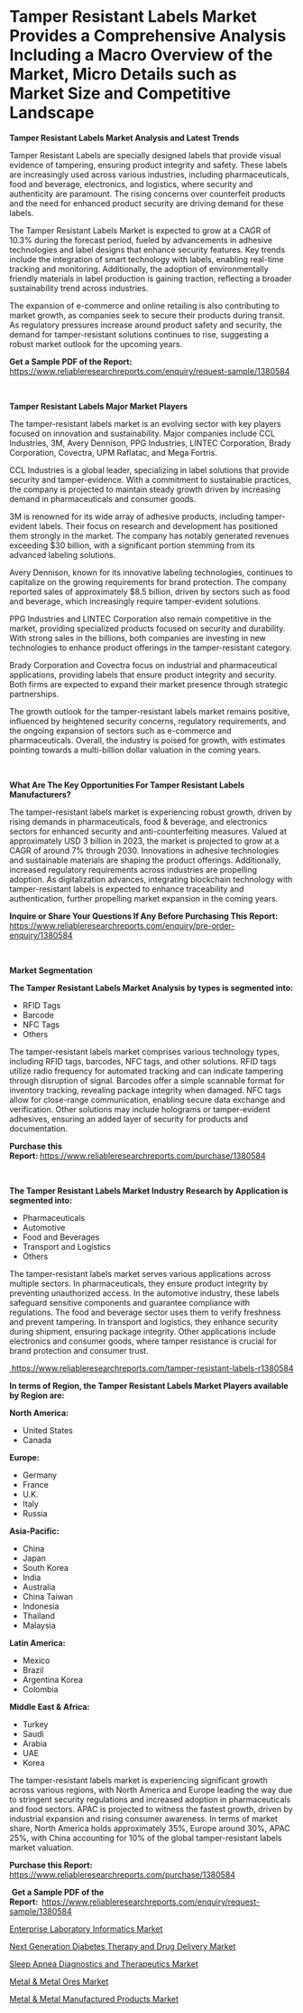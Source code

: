 <p><h1>Tamper Resistant Labels Market Provides a Comprehensive Analysis Including a Macro Overview of the Market, Micro Details such as Market Size and Competitive Landscape</h1></p><p><strong>Tamper Resistant Labels Market Analysis and Latest Trends</strong></p>
<p><p>Tamper Resistant Labels are specially designed labels that provide visual evidence of tampering, ensuring product integrity and safety. These labels are increasingly used across various industries, including pharmaceuticals, food and beverage, electronics, and logistics, where security and authenticity are paramount. The rising concerns over counterfeit products and the need for enhanced product security are driving demand for these labels.</p><p>The Tamper Resistant Labels Market is expected to grow at a CAGR of 10.3% during the forecast period, fueled by advancements in adhesive technologies and label designs that enhance security features. Key trends include the integration of smart technology with labels, enabling real-time tracking and monitoring. Additionally, the adoption of environmentally friendly materials in label production is gaining traction, reflecting a broader sustainability trend across industries.</p><p>The expansion of e-commerce and online retailing is also contributing to market growth, as companies seek to secure their products during transit. As regulatory pressures increase around product safety and security, the demand for tamper-resistant solutions continues to rise, suggesting a robust market outlook for the upcoming years.</p></p>
<p><strong>Get a Sample PDF of the Report:&nbsp;</strong> <a href="https://www.reliableresearchreports.com/enquiry/request-sample/1380584?utm_campaign=7&utm_medium=2&utm_source=Github&utm_content=ia&utm_term=08032025&utm_id=tamper-resistant-labels">https://www.reliableresearchreports.com/enquiry/request-sample/1380584</a></p>
<p>&nbsp;</p>
<p><strong>Tamper Resistant Labels Major Market Players</strong></p>
<p><p>The tamper-resistant labels market is an evolving sector with key players focused on innovation and sustainability. Major companies include CCL Industries, 3M, Avery Dennison, PPG Industries, LINTEC Corporation, Brady Corporation, Covectra, UPM Raflatac, and Mega Fortris. </p><p>CCL Industries is a global leader, specializing in label solutions that provide security and tamper-evidence. With a commitment to sustainable practices, the company is projected to maintain steady growth driven by increasing demand in pharmaceuticals and consumer goods.</p><p>3M is renowned for its wide array of adhesive products, including tamper-evident labels. Their focus on research and development has positioned them strongly in the market. The company has notably generated revenues exceeding $30 billion, with a significant portion stemming from its advanced labeling solutions.</p><p>Avery Dennison, known for its innovative labeling technologies, continues to capitalize on the growing requirements for brand protection. The company reported sales of approximately $8.5 billion, driven by sectors such as food and beverage, which increasingly require tamper-evident solutions.</p><p>PPG Industries and LINTEC Corporation also remain competitive in the market, providing specialized products focused on security and durability. With strong sales in the billions, both companies are investing in new technologies to enhance product offerings in the tamper-resistant category.</p><p>Brady Corporation and Covectra focus on industrial and pharmaceutical applications, providing labels that ensure product integrity and security. Both firms are expected to expand their market presence through strategic partnerships.</p><p>The growth outlook for the tamper-resistant labels market remains positive, influenced by heightened security concerns, regulatory requirements, and the ongoing expansion of sectors such as e-commerce and pharmaceuticals. Overall, the industry is poised for growth, with estimates pointing towards a multi-billion dollar valuation in the coming years.</p></p>
<p>&nbsp;</p>
<p><strong>What Are The Key Opportunities For Tamper Resistant Labels Manufacturers?</strong></p>
<p><p>The tamper-resistant labels market is experiencing robust growth, driven by rising demands in pharmaceuticals, food & beverage, and electronics sectors for enhanced security and anti-counterfeiting measures. Valued at approximately USD 3 billion in 2023, the market is projected to grow at a CAGR of around 7% through 2030. Innovations in adhesive technologies and sustainable materials are shaping the product offerings. Additionally, increased regulatory requirements across industries are propelling adoption. As digitalization advances, integrating blockchain technology with tamper-resistant labels is expected to enhance traceability and authentication, further propelling market expansion in the coming years.</p></p>
<p><strong>Inquire or Share Your Questions If Any Before Purchasing This Report:</strong> <a href="https://www.reliableresearchreports.com/enquiry/pre-order-enquiry/1380584?utm_campaign=7&utm_medium=2&utm_source=Github&utm_content=ia&utm_term=08032025&utm_id=tamper-resistant-labels">https://www.reliableresearchreports.com/enquiry/pre-order-enquiry/1380584</a></p>
<p>&nbsp;</p>
<p><strong>Market Segmentation</strong></p>
<p><strong>The Tamper Resistant Labels Market Analysis by types is segmented into:</strong></p>
<p><ul><li>RFID Tags</li><li>Barcode</li><li>NFC Tags</li><li>Others</li></ul></p>
<p><p>The tamper-resistant labels market comprises various technology types, including RFID tags, barcodes, NFC tags, and other solutions. RFID tags utilize radio frequency for automated tracking and can indicate tampering through disruption of signal. Barcodes offer a simple scannable format for inventory tracking, revealing package integrity when damaged. NFC tags allow for close-range communication, enabling secure data exchange and verification. Other solutions may include holograms or tamper-evident adhesives, ensuring an added layer of security for products and documentation.</p></p>
<p><strong>Purchase this Report:&nbsp;</strong><a href="https://www.reliableresearchreports.com/purchase/1380584?utm_campaign=7&utm_medium=2&utm_source=Github&utm_content=ia&utm_term=08032025&utm_id=tamper-resistant-labels">https://www.reliableresearchreports.com/purchase/1380584</a></p>
<p>&nbsp;</p>
<p><strong>The Tamper Resistant Labels Market Industry Research by Application is segmented into:</strong></p>
<p><ul><li>Pharmaceuticals</li><li>Automotive</li><li>Food and Beverages</li><li>Transport and Logistics</li><li>Others</li></ul></p>
<p><p>The tamper-resistant labels market serves various applications across multiple sectors. In pharmaceuticals, they ensure product integrity by preventing unauthorized access. In the automotive industry, these labels safeguard sensitive components and guarantee compliance with regulations. The food and beverage sector uses them to verify freshness and prevent tampering. In transport and logistics, they enhance security during shipment, ensuring package integrity. Other applications include electronics and consumer goods, where tamper resistance is crucial for brand protection and consumer trust.</p></p>
<p><a href="https://www.reliableresearchreports.com/tamper-resistant-labels-r1380584?utm_campaign=7&utm_medium=2&utm_source=Github&utm_content=ia&utm_term=08032025&utm_id=tamper-resistant-labels">&nbsp;https://www.reliableresearchreports.com/tamper-resistant-labels-r1380584</a></p>
<p><strong>In terms of Region, the Tamper Resistant Labels Market Players available by Region are:</strong></p>
<p>
    <p> <strong> North America: </strong>
        <ul>
            <li>United States</li>
            <li>Canada</li>
        </ul>
        </p> 
    <p> <strong> Europe: </strong>
        <ul>
            <li>Germany</li>
            <li>France</li>
            <li>U.K.</li>
            <li>Italy</li>
            <li>Russia</li>
        </ul>
        </p> 
    <p> <strong> Asia-Pacific: </strong>
        <ul>
            <li>China</li>
            <li>Japan</li>
            <li>South Korea</li>
            <li>India</li>
            <li>Australia</li>
            <li>China Taiwan</li>
            <li>Indonesia</li>
            <li>Thailand</li>
            <li>Malaysia</li>
        </ul>
        </p> 
    <p> <strong> Latin America: </strong>
        <ul>
            <li>Mexico</li>
            <li>Brazil</li>
            <li>Argentina Korea</li>
            <li>Colombia</li>
        </ul>
        </p> 
    <p> <strong> Middle East & Africa: </strong>
        <ul>
            <li>Turkey</li>
            <li>Saudi</li>
            <li>Arabia</li>
            <li>UAE</li>
            <li>Korea</li>
        </ul>
    </p>
    </p>
<p><p>The tamper-resistant labels market is experiencing significant growth across various regions, with North America and Europe leading the way due to stringent security regulations and increased adoption in pharmaceuticals and food sectors. APAC is projected to witness the fastest growth, driven by industrial expansion and rising consumer awareness. In terms of market share, North America holds approximately 35%, Europe around 30%, APAC 25%, with China accounting for 10% of the global tamper-resistant labels market valuation.</p></p>
<p><strong>Purchase this Report: </strong><a href="https://www.reliableresearchreports.com/purchase/1380584?utm_campaign=7&utm_medium=2&utm_source=Github&utm_content=ia&utm_term=08032025&utm_id=tamper-resistant-labels">https://www.reliableresearchreports.com/purchase/1380584</a></p>
<p>&nbsp;<strong>Get a Sample PDF of the Report:&nbsp;&nbsp;</strong><a href="https://www.reliableresearchreports.com/enquiry/request-sample/1380584?utm_campaign=7&utm_medium=2&utm_source=Github&utm_content=ia&utm_term=08032025&utm_id=tamper-resistant-labels">https://www.reliableresearchreports.com/enquiry/request-sample/1380584</a></p>
<p><strong></strong></p>
<p><p><a href="https://github.com/supashcriana/Market-Research-Report-List-1/blob/main/enterprise-laboratory-informatics-market.md?utm_campaign=7&utm_medium=2&utm_source=Github&utm_content=ia&utm_term=08032025&utm_id=tamper-resistant-labels">Enterprise Laboratory Informatics Market</a></p><p><a href="https://github.com/gasiorgary79/Market-Research-Report-List-1/blob/main/next-generation-diabetes-therapy-and-drug-delivery-market.md?utm_campaign=7&utm_medium=2&utm_source=Github&utm_content=ia&utm_term=08032025&utm_id=tamper-resistant-labels">Next Generation Diabetes Therapy and Drug Delivery Market</a></p><p><a href="https://github.com/wyettillesr4/Market-Research-Report-List-1/blob/main/sleep-apnea-diagnostics-and-therapeutics-market.md?utm_campaign=7&utm_medium=2&utm_source=Github&utm_content=ia&utm_term=08032025&utm_id=tamper-resistant-labels">Sleep Apnea Diagnostics and Therapeutics Market</a></p><p><a href="https://github.com/vigatoimrene04/Market-Research-Report-List-1/blob/main/metal-metal-ores-market.md?utm_campaign=7&utm_medium=2&utm_source=Github&utm_content=ia&utm_term=08032025&utm_id=tamper-resistant-labels">Metal & Metal Ores Market</a></p><p><a href="https://github.com/bufkamaiahi7/Market-Research-Report-List-1/blob/main/metal-metal-manufactured-products-market.md?utm_campaign=7&utm_medium=2&utm_source=Github&utm_content=ia&utm_term=08032025&utm_id=tamper-resistant-labels">Metal & Metal Manufactured Products Market</a></p></p>